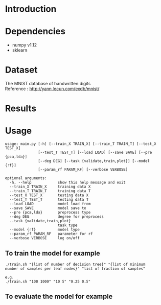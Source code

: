 # Introduction


# Dependencies
- numpy v1.12
- sklearn

# Dataset
The MNIST database of handwritten digits  
Reference : http://yann.lecun.com/exdb/mnist/

# Results


# Usage
```
usage: main.py [-h] [--train_X TRAIN_X] [--train_T TRAIN_T] [--test_X TEST_X]
               [--test_T TEST_T] [--load LOAD] [--save SAVE] [--pre {pca,lda}]
               [--deg DEG] [--task {validate,train,plot}] [--model {rf}]
               [--param_rf PARAM_RF] [--verbose VERBOSE]

optional arguments:
  -h, --help            show this help message and exit
  --train_X TRAIN_X     training data X
  --train_T TRAIN_T     training data T
  --test_X TEST_X       testing data X
  --test_T TEST_T       testing data T
  --load LOAD           model load from
  --save SAVE           model save to
  --pre {pca,lda}       preprocess type
  --deg DEG             degree for preprocess
  --task {validate,train,plot}
                        task type
  --model {rf}          model type
  --param_rf PARAM_RF   parameter for rf
  --verbose VERBOSE     log on/off

```

## To train the model for example
```
./train.sh "{list of number of decision tree}" "{list of minimum number of samples per leaf nodes}" "list of fraction of samples"

e.g.
./train.sh "100 1000" "10 5" "0.25 0.5"

```

## To evaluate the model for example

